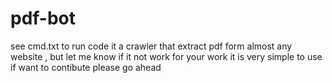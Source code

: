 # pdf-bot

see cmd.txt to run code
it a crawler that extract pdf form almost any website , but let me know if it not work for your work it is very simple to use if 
want to contibute please go ahead
